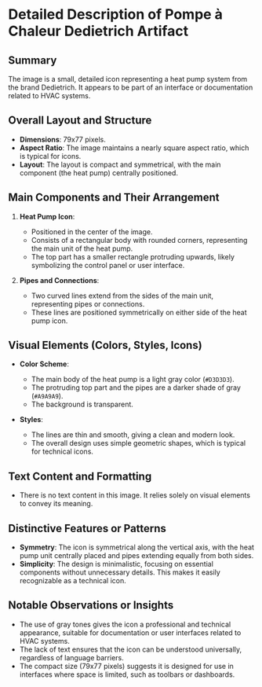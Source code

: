 # Detailed Description of Pompe à Chaleur Dedietrich Artifact

## Summary
The image is a small, detailed icon representing a heat pump system from the brand Dedietrich. It appears to be part of an interface or documentation related to HVAC systems.

## Overall Layout and Structure
- **Dimensions**: 79x77 pixels.
- **Aspect Ratio**: The image maintains a nearly square aspect ratio, which is typical for icons.
- **Layout**: The layout is compact and symmetrical, with the main component (the heat pump) centrally positioned.

## Main Components and Their Arrangement
1. **Heat Pump Icon**:
   - Positioned in the center of the image.
   - Consists of a rectangular body with rounded corners, representing the main unit of the heat pump.
   - The top part has a smaller rectangle protruding upwards, likely symbolizing the control panel or user interface.

2. **Pipes and Connections**:
   - Two curved lines extend from the sides of the main unit, representing pipes or connections.
   - These lines are positioned symmetrically on either side of the heat pump icon.

## Visual Elements (Colors, Styles, Icons)
- **Color Scheme**:
  - The main body of the heat pump is a light gray color (`#D3D3D3`).
  - The protruding top part and the pipes are a darker shade of gray (`#A9A9A9`).
  - The background is transparent.

- **Styles**:
  - The lines are thin and smooth, giving a clean and modern look.
  - The overall design uses simple geometric shapes, which is typical for technical icons.

## Text Content and Formatting
- There is no text content in this image. It relies solely on visual elements to convey its meaning.

## Distinctive Features or Patterns
- **Symmetry**: The icon is symmetrical along the vertical axis, with the heat pump unit centrally placed and pipes extending equally from both sides.
- **Simplicity**: The design is minimalistic, focusing on essential components without unnecessary details. This makes it easily recognizable as a technical icon.

## Notable Observations or Insights
- The use of gray tones gives the icon a professional and technical appearance, suitable for documentation or user interfaces related to HVAC systems.
- The lack of text ensures that the icon can be understood universally, regardless of language barriers.
- The compact size (79x77 pixels) suggests it is designed for use in interfaces where space is limited, such as toolbars or dashboards.